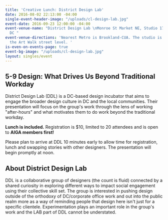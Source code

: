 ```yaml
---
title: 'Creative Lunch: District Design Lab'
date: 2016-08-02 22:13:00 -04:00
single-event-header-image: "/uploads/cl-design-lab.jpg"
event-date: 2016-09-23 12:00:00 -04:00
event-venue-name: "District Design Lab \nMonroe St Market NE, Studio 17 \nWashington,
  DC "
event-venue-directions: 'Nearest Metro is Brookland-CUA. The studio is located on
  the Art Walk street level. '
is-even-on-events-page: true
event-bg-image: "/uploads/cl-design-lab.jpg"
layout: singles/event
---
```


## 5-9 Design: What Drives Us Beyond Traditional Workday   

District Design Lab (DDL) is a DC-based design incubator that aims to engage the broader design culture in DC and the local communities. Their presentation will focus on the group's work through the lens of working "after-hours" and what motivates them to do work beyond the traditional workday.

**Lunch is included.** Registration is $10, limited to 20 attendees and is open to **AIGA members first!**

Please plan to arrive at DDL 10 minutes early to allow time for registration, lunch and swapping stories with other designers. The presentation will begin promptly at noon.

## About District Design Lab
DDL is a collaborative group of designers (the count is fluid) connected by a shared curiosity in exploring different ways to impact social engagement using their collective skill set. The group is interested in pushing design outside of the orthodoxy of DC/corporate office work and out into the public realm more as a way of reminding people that design here isn't just for a specific clientele. Experimentation plays an important role in the group's work and the LAB part of DDL cannot be understated.